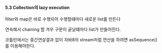 #### 5.3 Collection의 lazy execution

filter와 map은 바로 수행되어 수행할떄마다 새로운 list를 만든다

연속해서 chaining 할 겨우 구문이 긑날떄마다 list가 만들어진다.

코틀린에서는 중간연살결과 없이 자바8의 stream처럼 연산을 하려면 asSequence()를 이용해야한다.